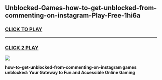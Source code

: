 
## Unblocked-Games-how-to-get-unblocked-from-commenting-on-instagram-Play-Free-1hi6a
<h3>
<a href="https://premium76.site?title=how-to-get-unblocked-from-commenting-on-instagram&ref=10A">CLICK TO PLAY</a></h3>
<hr>

<h3>
<a href="https://premium76.site?title=how-to-get-unblocked-from-commenting-on-instagram&ref=10A">CLICK 2 PLAY</a>
  
</h3>

<a href="https://premium76.site?title=how-to-get-unblocked-from-commenting-on-instagram&ref=10A"><img src="https://clearcache.store/games.png"></a>


**how-to-get-unblocked-from-commenting-on-instagram games unblocked: Your Gateway to Fun and Accessible Online Gaming**
